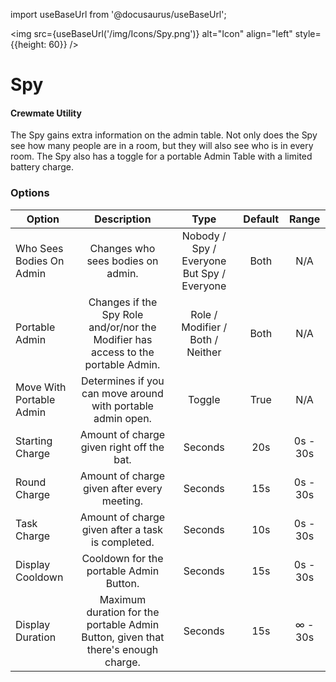 import useBaseUrl from '@docusaurus/useBaseUrl';

<img src={useBaseUrl('/img/Icons/Spy.png')} alt="Icon" align="left" style={{height: 60}} />
# Spy

#### Crewmate Utility

The Spy gains extra information on the admin table. Not only does the Spy see how many people are in a room, but they will also see who is in every room. The Spy also has a toggle for a portable Admin Table with a limited battery charge.

### Options

| Option | Description | Type | Default | Range |
|----------|:-----------------:|:------:|:------:|:------:|
| Who Sees Bodies On Admin | Changes who sees bodies on admin. | Nobody / Spy / Everyone But Spy / Everyone | Both | N/A |
| Portable Admin | Changes if the Spy Role and/or/nor the Modifier has access to the portable Admin. | Role / Modifier / Both / Neither | Both | N/A |
| Move With Portable Admin | Determines if you can move around with portable admin open. | Toggle | True | N/A |
| Starting Charge | Amount of charge given right off the bat. | Seconds | 20s | 0s - 30s |
| Round Charge | Amount of charge given after every meeting. | Seconds | 15s | 0s - 30s |
| Task Charge | Amount of charge given after a task is completed. | Seconds | 10s | 0s - 30s |
| Display Cooldown | Cooldown for the portable Admin Button. | Seconds | 15s | 0s - 30s |
| Display Duration | Maximum duration for the portable Admin Button, given that there's enough charge. | Seconds | 15s | ∞ - 30s |
